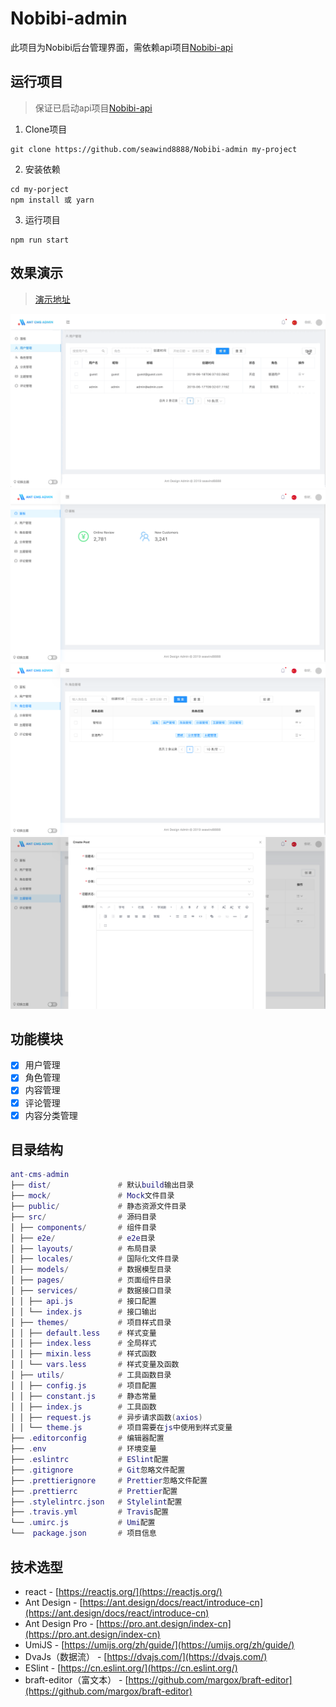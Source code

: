 # Nobibi-admin
此项目为Nobibi后台管理界面，需依赖api项目[Nobibi-api](https://github.com/)


## 运行项目
> 保证已启动api项目[Nobibi-api](https://github.com/seawind8888/Nobibi-api)

1. Clone项目
```
git clone https://github.com/seawind8888/Nobibi-admin my-project
```

2. 安装依赖
```
cd my-porject
npm install 或 yarn
```

3. 运行项目
```
npm run start
```

## 效果演示
> [演示地址](http://47.244.103.124:8000)

![image](/preview/demo.gif)
![image](/preview/dashboard@2x.png)
![image](/preview/role@2x.png)
![image](/preview/topic@2x.png)




## 功能模块

- [x] 用户管理
- [x] 角色管理
- [x] 内容管理
- [x] 评论管理
- [x] 内容分类管理

## 目录结构

``` lua
ant-cms-admin
├── dist/               # 默认build输出目录
├── mock/               # Mock文件目录
├── public/             # 静态资源文件目录
├── src/                # 源码目录
│ ├── components/       # 组件目录
│ ├── e2e/              # e2e目录
│ ├── layouts/          # 布局目录
│ ├── locales/          # 国际化文件目录
│ ├── models/           # 数据模型目录
│ ├── pages/            # 页面组件目录
│ ├── services/         # 数据接口目录
│ │ ├── api.js          # 接口配置
│ │ └── index.js        # 接口输出
│ ├── themes/           # 项目样式目录
│ │ ├── default.less    # 样式变量
│ │ ├── index.less      # 全局样式
│ │ ├── mixin.less      # 样式函数
│ │ └── vars.less       # 样式变量及函数
│ ├── utils/            # 工具函数目录
│ │ ├── config.js       # 项目配置
│ │ ├── constant.js     # 静态常量
│ │ ├── index.js        # 工具函数
│ │ ├── request.js      # 异步请求函数(axios)
│ │ └── theme.js        # 项目需要在js中使用到样式变量
├── .editorconfig       # 编辑器配置
├── .env                # 环境变量
├── .eslintrc           # ESlint配置
├── .gitignore          # Git忽略文件配置
├── .prettierignore     # Prettier忽略文件配置
├── .prettierrc         # Prettier配置
├── .stylelintrc.json   # Stylelint配置
├── .travis.yml         # Travis配置
└── .umirc.js           # Umi配置
└──  package.json       # 项目信息

```

## 技术选型

- react - [https://reactjs.org/](https://reactjs.org/)
- Ant Design - [https://ant.design/docs/react/introduce-cn](https://ant.design/docs/react/introduce-cn)
- Ant Design Pro - [https://pro.ant.design/index-cn](https://pro.ant.design/index-cn)
- UmiJS - [https://umijs.org/zh/guide/](https://umijs.org/zh/guide/)
- DvaJs（数据流） - [https://dvajs.com/](https://dvajs.com/)
- ESlint - [https://cn.eslint.org/](https://cn.eslint.org/)
- braft-editor（富文本） - [https://github.com/margox/braft-editor](https://github.com/margox/braft-editor)


